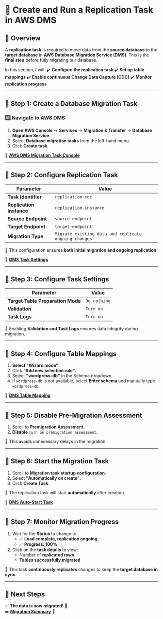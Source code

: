 # 🔄 **Create and Run a Replication Task in AWS DMS**

## **📌 Overview**
A **replication task** is required to move data from the **source database** to the **target database** in **AWS Database Migration Service (DMS)**. This is the **final step** before fully migrating our database.

In this section, I will:
✔️ **Configure the replication task**
✔️ **Set up table mappings**
✔️ **Enable continuous Change Data Capture (CDC)**
✔️ **Monitor replication progress**

---

## **🔹 Step 1: Create a Database Migration Task**
### **1️⃣ Navigate to AWS DMS**
1. **Open AWS Console** → **Services** → **Migration & Transfer** → **Database Migration Service**.
2. Select **Database migration tasks** from the left-hand menu.
3. Click **Create task**.

🔗 **[AWS DMS Migration Task Console](assets/dms-migration-task.png)**

---

## **🔹 Step 2: Configure Replication Task**
| **Parameter**              | **Value** |
|---------------------------|-----------|
| **Task Identifier**        | `replication-cdc` |
| **Replication Instance**   | `replication-instance` |
| **Source Endpoint**        | `source-endpoint` |
| **Target Endpoint**        | `target-endpoint` |
| **Migration Type**         | `Migrate existing data and replicate ongoing changes` |

📌 This configuration ensures **both initial migration and ongoing replication**.

🔗 **[DMS Task Settings](assets/dms-task-settings.png)**

---

## **🔹 Step 3: Configure Task Settings**
| **Parameter**                        | **Value** |
|--------------------------------------|-----------|
| **Target Table Preparation Mode**   | `Do nothing` |
| **Validation**                      | `Turn on` |
| **Task Logs**                        | `Turn on` |

📌 Enabling **Validation and Task Logs** ensures data integrity during migration.

---

## **🔹 Step 4: Configure Table Mappings**
1. **Select "Wizard mode"**.
2. Click **"Add new selection rule"**.
3. Select **"wordpress-db"** in the Schema dropdown.
4. If `wordpress-db` is not available, select **Enter schema** and manually type `wordpress-db`.

🔗 **[DMS Table Mapping](assets/dms-task-settings.png)**

---

## **🔹 Step 5: Disable Pre-Migration Assessment**
1. Scroll to **Premigration Assessment**.
2. **Disable** `Turn on premigration assessment`.

📌 This avoids unnecessary delays in the migration.

---

## **🔹 Step 6: Start the Migration Task**
1. Scroll to **Migration task startup configuration**.
2. Select **"Automatically on create"**.
3. Click **Create Task**.

📌 The replication task will start **automatically** after creation.

🔗 **[DMS Auto-Start Task](assets/dms-task-monitor.png)**

---

## **🔹 Step 7: Monitor Migration Progress**
1. Wait for the **Status** to change to:
   - ✅ **Load complete, replication ongoing**
   - ✅ **Progress: 100%**
2. Click on the **task details** to view:
   - Number of **replicated rows**
   - **Tables successfully migrated**

📌 This task **continuously replicates** changes to keep the **target database in sync**.

---

## **🎯 Next Steps**
✅ **The data is now migrated!** 🎉  
➡️ **[Migration Summary](./migration-summary.md)** 🚀
